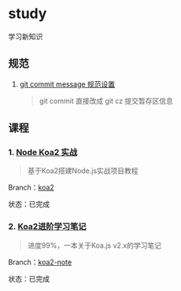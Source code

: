 # study
学习新知识



## 规范

1. [git commit message 规范设置](./readme/git_cmmit_message.md)

   > git commit 直接改成 git cz 提交暂存区信息






## 课程

### 1. [Node Koa2 实战](https://github.com/ikcamp/koa2-tutorial)

>  基于Koa2搭建Node.js实战项目教程

Branch：[koa2](https://github.com/sumaolin/study/tree/koa2) 

状态：已完成



### 2. [Koa2进阶学习笔记](https://github.com/chenshenhai/koa2-note)

> 进度99%，一本关于Koa.js v2.x的学习笔记

Branch：[koa2-note](https://github.com/sumaolin/study/tree/koa2-note)

状态：已完成